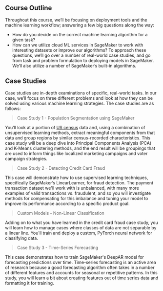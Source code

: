 ## Course Outline
Throughout this course, we’ll be focusing on deployment tools and the machine learning workflow; answering a few big questions along the way:

* How do you decide on the correct machine learning algorithm for a given task?
* How can we utilize cloud ML services in SageMaker to work with interesting datasets or improve our algorithms?
To approach these questions, we’ll go over a number of real-world case studies, and go from task and problem formulation to deploying models in SageMaker. We’ll also utilize a number of SageMaker’s built-in algorithms.

## Case Studies
Case studies are in-depth examinations of specific, real-world tasks. In our case, we’ll focus on three different problems and look at how they can be solved using various machine learning strategies. The case studies are as follows:

> Case Study 1 - Population Segmentation using SageMaker

You’ll look at a portion of [US census](https://www.census.gov/data.html) data and, using a combination of unsupervised learning methods, extract meaningful components from that data and group regions by similar census-recorded characteristics. This case study will be a deep dive into Principal Components Analysis (PCA) and K-Means clustering methods, and the end result will be groupings that are used to inform things like localized marketing campaigns and voter campaign strategies.

> Case Study 2 - Detecting Credit Card Fraud

This case will demonstrate how to use supervised learning techniques, specifically SageMaker’s LinearLearner, for fraud detection. The payment transaction dataset we'll work with is unbalanced, with many more examples of valid transactions vs. fraudulent, and so you will investigate methods for compensating for this imbalance and tuning your model to improve its performance according to a specific product goal.

> Custom Models - Non-Linear Classification

Adding on to what you have learned in the credit card fraud case study, you will learn how to manage cases where classes of data are not separable by a linear line. You'll train and deploy a custom, PyTorch neural network for classifying data.

> Case Study 3 - Time-Series Forecasting

This case demonstrates how to train SageMaker's DeepAR model for forecasting predictions over time. Time-series forecasting is an active area of research because a good forecasting algorithm often takes in a number of different features and accounts for seasonal or repetitive patterns. In this study, you will learn a bit about creating features out of time series data and formatting it for training.
